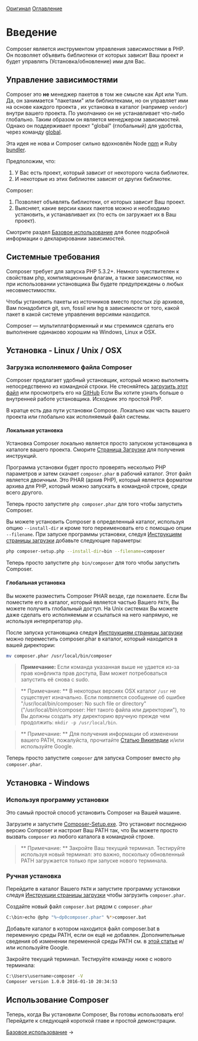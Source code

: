 [Оригинал](https://github.com/composer/composer/blob/master/doc/00-intro.md) [Оглавление](https://github.com/sergey144010/composer-doc-ru)

# Введение

Composer является инструментом управления зависимостями в PHP. Он позволяет объявить
библиотеки от которых зависит Ваш проект и будет управлять (Установка/обновление) ими для Вас.

## Управление зависимостями

Composer это **не** менеджер пакетов в том же смысле как Apt или Yum. Да,
он занимается "пакетами" или библиотеками, но он управляет ими на основе каждого проекта
, их установка в каталог (например `vendor`) внутри вашего проекта. По
умолчанию он не устанавливает что-либо глобально. Таким образом он является менеджером зависимостей.
Однако он поддерживает проект "global" (глобальный) для удобства, через команду
[global](03-cli.md#global).

Эта идея не нова и Composer сильно вдохновлён Node
[npm](https://npmjs.org/) и Ruby [bundler](http://bundler.io/).

Предположим, что:

1. У Вас есть проект, который зависит от некоторого числа библиотек.
1. И некоторые из этих библиотек зависят от других библиотек.

Composer:
 
1. Позволяет объявлять библиотеки, от которых зависит Ваш проект.
1. Выясняет, какие версии каких пакетов можно и необходимо установить, и 
устанавливает их (то есть он загружает их в Ваш проект).

Смотрите раздел [Базовое использование](01-basic-usage.md) для более подробной информации о декларировании
зависимостей.

## Системные требования

Composer требует для запуска PHP 5.3.2+. Немного чувствителен к свойствам php, компиляционным
флагам, а также зависимостям, но при использовании установщика Вы будете предупреждены о
любых несовместимостях.

Чтобы установить пакеты из источников вместо простых zip архивов, Вам понадобится
git, svn, fossil или hg в зависимости от того, какой пакет в какой системе управления версиями находится.

Composer — мультиплатформенный и мы стремимся сделать его выполнение одинаково хорошим на Windows,
Linux и OSX.

## Установка - Linux / Unix / OSX

### Загрузка исполняемого файла Composer

Composer предлагает удобный установщик, который можно выполнять непосредственно из
командной строки. Не стесняйтесь [загрузить этот файл](https://getcomposer.org/installer)
или просмотреть его на [GitHub](https://github.com/composer/getcomposer.org/blob/master/web/installer)
Если Вы хотите узнать больше о внутренней работе установщика. Исходник это простой PHP.

В кратце есть два пути установки Compose. Локально как часть вашего
проекта или глобально как исполняемый файл системы.

#### Локальная установка

Установка Composer локально является просто запуском установщика в каталоге вашего проекта.
Сморите [Страница Загрузки](https://getcomposer.org/download/) для получения инструкций.

Программа установки будет просто проверять несколько PHP параметров и затем скачает
`composer.phar` в рабочий каталог. Этот файл является двоичным. Это PHAR (архив PHP),
который является форматом архива для PHP, который можно запускать в командной строке, среди всего другого.

Теперь просто запустите `php composer.phar` для того чтобы запустить Composer.

Вы можете установить Composer в определенный каталог, используя опцию `--install-dir`
и кроме того переименовать его с помощью опции `--filename`.
При запуске программы установки, следуя [Инструкциям страницы загрузки](https://getcomposer.org/download/) добавьте следующие параметры:

```sh
php composer-setup.php --install-dir=bin --filename=composer
```

Теперь просто запустите `php bin/composer` для того чтобы запустить Composer.

#### Глобальная установка

Вы можете разместить Composer PHAR везде, где пожелаете.
Если Вы поместите его в каталог, который является частью Вашего `PATH`, Вы можете получить глобальный доступ. На Unix системах Вы можете даже сделать его исполняемым и ссылаться на него напрямую, не используя интерпретатор `php`.

После запуска установщика следуя [Инструкциям страницы загрузки](https://getcomposer.org/download/)
можно переместить composer.phar в каталог, который находится в вашей директории:

```sh
mv composer.phar /usr/local/bin/composer
```

> **Примечание:** Если команда указанная выше не удается из-за прав конфликта прав доступа, Вам может потребоваться запустить её снова
> с sudo.

> ** Примечание: ** В некоторых версиях OSX каталог `/usr` не существует изначально.
> Если появляется сообщение об ошибке "/usr/local/bin/composer: No such file or
> directory" ("/usr/local/bin/composer: Нет такого файла или директории"), то Вы должны создать эту директорию вручную прежде чем продолжить:
> `mkdir -p /usr/local/bin`.

> ** Примечание: ** Для получения информации об изменении вашего PATH, пожалуйста, прочитайте
> [Статью Википедии](https://en.wikipedia.org/wiki/PATH_(variable)) и/или используйте Google.

Теперь просто запустите `composer` для запуска Composer вместо `php composer.phar`.

## Установка - Windows

### Используя программу установки

Это самый простой способ установить Composer на Вашей машине.

Загрузите и запустите
[Composer-Setup.exe](https://getcomposer.org/Composer-Setup.exe).
Это установит последнюю версию Composer и настроит Ваш PATH так, что Вы можете просто вызвать `composer` из любого каталога в командной строке.

> ** Примечание: ** Закройте Ваш текущий терминал. Тестируйте используя новый терминал: это важно, поскольку обновленный PATH загружается только при запуске нового терминала.

### Ручная установка

Перейдите в каталог Вашего `PATH` и запустите программу установки следуя
[Инструкции страницы загрузки](https://getcomposer.org/download/)
чтобы загрузить `composer.phar`.

Создайте новый файл `composer.bat` рядом с `composer.phar`

```sh
C:\bin>echo @php "%~dp0composer.phar" %*>composer.bat
```

Добавьте каталог в котором находится файл composer.bat в переменную среды PATH, если он ещё не добавлен.
Дополнительные сведения об изменении переменной среды PATH см. в
[этой статье](http://www.computerhope.com/issues/ch000549.htm) и/или
используйте Google.

Закройте текущий терминал. Тестируйте команду ниже с нового терминала:

```sh
C:\Users\username>composer -V
Composer version 1.0.0 2016-01-10 20:34:53
```

## Использование Composer

Теперь, когда Вы установили Composer, Вы готовы использовать его! Перейдите к следующей короткой главе и простой демонстрации.

[Базовое использование](01-basic-usage.md) &rarr;

